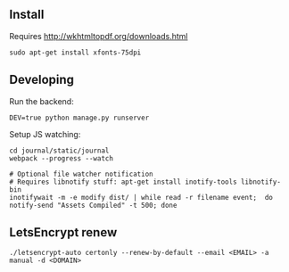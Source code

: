 ## Install

Requires http://wkhtmltopdf.org/downloads.html

```
sudo apt-get install xfonts-75dpi
```

## Developing

Run the backend:

```
DEV=true python manage.py runserver
```

Setup JS watching:

```
cd journal/static/journal
webpack --progress --watch

# Optional file watcher notification
# Requires libnotify stuff: apt-get install inotify-tools libnotify-bin
inotifywait -m -e modify dist/ | while read -r filename event;  do notify-send "Assets Compiled" -t 500; done
```

## LetsEncrypt renew

```
./letsencrypt-auto certonly --renew-by-default --email <EMAIL> -a manual -d <DOMAIN>
```
